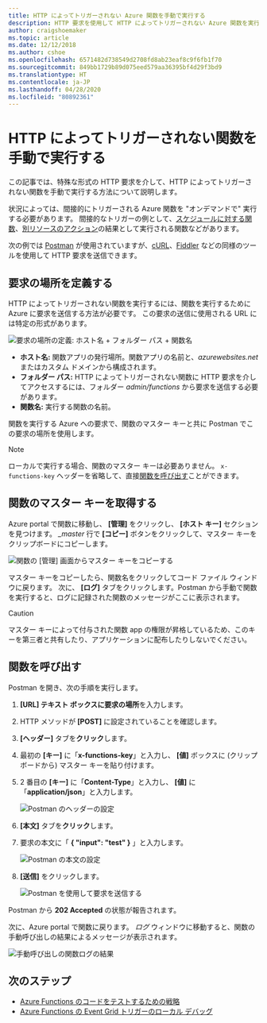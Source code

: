 ```yaml
---
title: HTTP によってトリガーされない Azure 関数を手動で実行する
description: HTTP 要求を使用して HTTP によってトリガーされない Azure 関数を実行する
author: craigshoemaker
ms.topic: article
ms.date: 12/12/2018
ms.author: cshoe
ms.openlocfilehash: 6571482d738549d2708fd8ab23eaf8c9f6fb1f70
ms.sourcegitcommit: 849bb1729b89d075eed579aa36395bf4d29f3bd9
ms.translationtype: HT
ms.contentlocale: ja-JP
ms.lasthandoff: 04/28/2020
ms.locfileid: "80892361"
---
```

# <a name="manually-run-a-non-http-triggered-function"></a>HTTP によってトリガーされない関数を手動で実行する

この記事では、特殊な形式の HTTP 要求を介して、HTTP によってトリガーされない関数を手動で実行する方法について説明します。

状況によっては、間接的にトリガーされる Azure 関数を "オンデマンドで" 実行する必要があります。  間接的なトリガーの例として、[スケジュールに対する関数](./functions-create-scheduled-function.md)、[別リソースのアクション](./functions-create-storage-blob-triggered-function.md)の結果として実行される関数などがあります。 

次の例では [Postman](https://www.getpostman.com/) が使用されていますが、[cURL](https://curl.haxx.se/)、[Fiddler](https://www.telerik.com/fiddler) などの同様のツールを使用して HTTP 要求を送信できます。

## <a name="define-the-request-location"></a>要求の場所を定義する

HTTP によってトリガーされない関数を実行するには、関数を実行するために Azure に要求を送信する方法が必要です。 この要求の送信に使用される URL には特定の形式があります。

![要求の場所の定義: ホスト名 + フォルダー パス + 関数名](./media/functions-manually-run-non-http/azure-functions-admin-url-anatomy.png)

- **ホスト名:** 関数アプリの発行場所。関数アプリの名前と、*azurewebsites.net* またはカスタム ドメインから構成されます。
- **フォルダー パス:** HTTP によってトリガーされない関数に HTTP 要求を介してアクセスするには、フォルダー *admin/functions* から要求を送信する必要があります。
- **関数名:** 実行する関数の名前。

関数を実行する Azure への要求で、関数のマスター キーと共に Postman でこの要求の場所を使用します。

> [!NOTE]
> ローカルで実行する場合、関数のマスター キーは必要ありません。 `x-functions-key` ヘッダーを省略して、直接[関数を呼び出す](#call-the-function)ことができます。

## <a name="get-the-functions-master-key"></a>関数のマスター キーを取得する

Azure portal で関数に移動し、 **[管理]** をクリックし、 **[ホスト キー]** セクションを見つけます。 *_master* 行で **[コピー]** ボタンをクリックして、マスター キーをクリップボードにコピーします。

![関数の [管理] 画面からマスター キーをコピーする](./media/functions-manually-run-non-http/azure-portal-functions-master-key.png)

マスター キーをコピーしたら、関数名をクリックしてコード ファイル ウィンドウに戻ります。 次に、 **[ログ]** タブをクリックします。Postman から手動で関数を実行すると、ログに記録された関数のメッセージがここに表示されます。

> [!CAUTION]  
> マスター キーによって付与された関数 app の権限が昇格しているため、このキーを第三者と共有したり、アプリケーションに配布したりしないでください。

## <a name="call-the-function"></a>関数を呼び出す

Postman を開き、次の手順を実行します。

1. **[URL] テキスト ボックスに要求の場所**を入力します。
2. HTTP メソッドが **[POST]** に設定されていることを確認します。
3. **[ヘッダー]** タブを**クリック**します。
4. 最初の **[キー]** に「**x-functions-key**」と入力し、 **[値]** ボックスに (クリップボードから) マスター キーを貼り付けます。
5. 2 番目の **[キー]** に「**Content-Type**」と入力し、 **[値]** に「**application/json**」と入力します。

    ![Postman のヘッダーの設定](./media/functions-manually-run-non-http/functions-manually-run-non-http-headers.png)

6. **[本文]** タブを**クリック**します。
7. 要求の本文に「 **{ "input": "test" }** 」と入力します。

    ![Postman の本文の設定](./media/functions-manually-run-non-http/functions-manually-run-non-http-body.png)

8. **[送信]** をクリックします。

    ![Postman を使用して要求を送信する](./media/functions-manually-run-non-http/functions-manually-run-non-http-send.png)

Postman から **202 Accepted** の状態が報告されます。

次に、Azure portal で関数に戻ります。 *ログ* ウィンドウに移動すると、関数の手動呼び出しの結果によるメッセージが表示されます。

![手動呼び出しの関数ログの結果](./media/functions-manually-run-non-http/azure-portal-function-log.png)

## <a name="next-steps"></a>次のステップ

- [Azure Functions のコードをテストするための戦略](./functions-test-a-function.md)
- [Azure Functions の Event Grid トリガーのローカル デバッグ](./functions-debug-event-grid-trigger-local.md)
